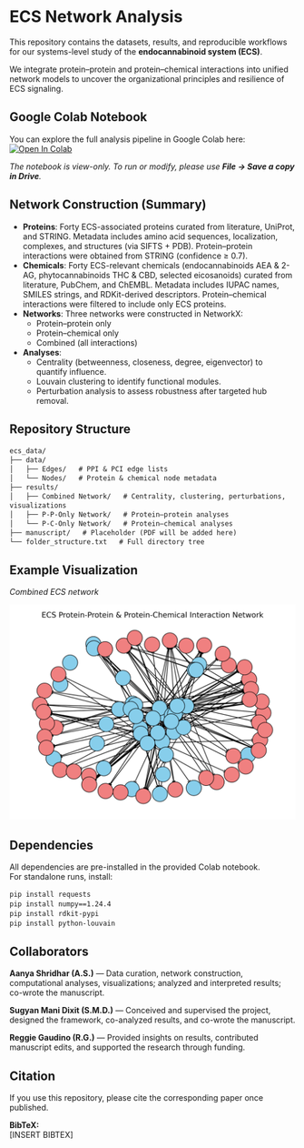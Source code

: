 # ECS Network Analysis

This repository contains the datasets, results, and reproducible workflows for our systems-level study of the **endocannabinoid system (ECS)**.  

We integrate protein–protein and protein–chemical interactions into unified network models to uncover the organizational principles and resilience of ECS signaling.





## Google Colab Notebook
You can explore the full analysis pipeline in Google Colab here:  
[![Open In Colab](https://colab.research.google.com/assets/colab-badge.svg)](https://colab.research.google.com/drive/1iCT5JWlePddg06106nOp34V0XjywODFk?usp=sharing)

*The notebook is view-only. To run or modify, please use **File → Save a copy in Drive**.*





## Network Construction (Summary)
- **Proteins**: Forty ECS-associated proteins curated from literature, UniProt, and STRING. Metadata includes amino acid sequences, localization, complexes, and structures (via SIFTS + PDB). Protein–protein interactions were obtained from STRING (confidence ≥ 0.7).  
- **Chemicals**: Forty ECS-relevant chemicals (endocannabinoids AEA & 2-AG, phytocannabinoids THC & CBD, selected eicosanoids) curated from literature, PubChem, and ChEMBL. Metadata includes IUPAC names, SMILES strings, and RDKit-derived descriptors. Protein–chemical interactions were filtered to include only ECS proteins.  
- **Networks**: Three networks were constructed in NetworkX:  
  - Protein–protein only  
  - Protein–chemical only  
  - Combined (all interactions)  
- **Analyses**:  
  - Centrality (betweenness, closeness, degree, eigenvector) to quantify influence.  
  - Louvain clustering to identify functional modules.  
  - Perturbation analysis to assess robustness after targeted hub removal.  





## Repository Structure
```
ecs_data/
├── data/
│   ├── Edges/   # PPI & PCI edge lists
│   └── Nodes/   # Protein & chemical node metadata
├── results/
│   ├── Combined Network/   # Centrality, clustering, perturbations, visualizations
│   ├── P-P-Only Network/   # Protein–protein analyses
│   └── P-C-Only Network/   # Protein–chemical analyses
├── manuscript/   # Placeholder (PDF will be added here)
└── folder_structure.txt   # Full directory tree
```





## Example Visualization
*Combined ECS network*  

![Combined ECS Network](results/Combined%20Network/Network%20Visualization/No%20Text/ecs_combined_network_no_text_with_outlines.png)





## Dependencies
All dependencies are pre-installed in the provided Colab notebook.  
For standalone runs, install:

```bash
pip install requests
pip install numpy==1.24.4
pip install rdkit-pypi
pip install python-louvain
```





## Collaborators

**Aanya Shridhar (A.S.)** — Data curation, network construction, computational analyses, visualizations; analyzed and interpreted results; co-wrote the manuscript.  

**Sugyan Mani Dixit (S.M.D.)** — Conceived and supervised the project, designed the framework, co-analyzed results, and co-wrote the manuscript.  

**Reggie Gaudino (R.G.)** — Provided insights on results, contributed manuscript edits, and supported the research through funding.  





## Citation

If you use this repository, please cite the corresponding paper once published.  

**BibTeX:**  
[INSERT BIBTEX]
